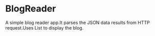 # BlogReader
A simple blog reader app.It parses the JSON data results from HTTP request.Uses List to display the blog.
